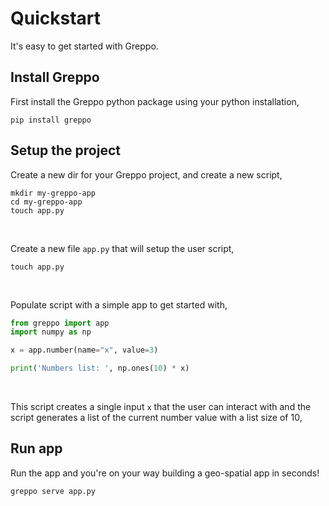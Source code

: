 # Quickstart

It's easy to get started with Greppo.

## Install Greppo

First install the Greppo python package using your python installation,

```shell
pip install greppo
```

## Setup the project

Create a new dir for your Greppo project, and create a new script,

```shell
mkdir my-greppo-app
cd my-greppo-app
touch app.py
```

&nbsp;

Create a new file `app.py` that will setup the user script,

```shell
touch app.py
```

&nbsp;

Populate script with a simple app to get started with,

```python
from greppo import app
import numpy as np

x = app.number(name="x", value=3)

print('Numbers list: ', np.ones(10) * x)
```

&nbsp;

This script creates a single input `x` that the user can interact with and the script generates a list of the current
number value with a list size of 10,

## Run app

Run the app and you're on your way building a geo-spatial app in seconds!
```shell
greppo serve app.py
```

